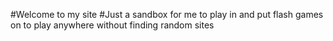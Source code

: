 #Welcome to my site
#Just a sandbox for me to play in and put flash games on to play anywhere without finding random sites
